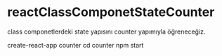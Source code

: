 # reactClassComponetStateCounter
class componetlerdeki state yapısını counter yapımıyla öğreneceğiz.



create-react-app counter
cd counter
npm start